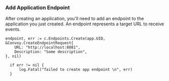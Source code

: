 ### Add Application Endpoint

After creating an application, you'll need to add an endpoint to the application you just created. An endpoint represents a target URL to receive events.

```go[example]
endpoint, err := c.Endpoints.Create(app.UID, &Convoy.CreateEndpointRequest{
    URL: "http://localhost:8081",
    Description: "Some description",
}, nil)

  if err != nil {
      log.Fatal("failed to create app endpoint \n", err)
  }
```
